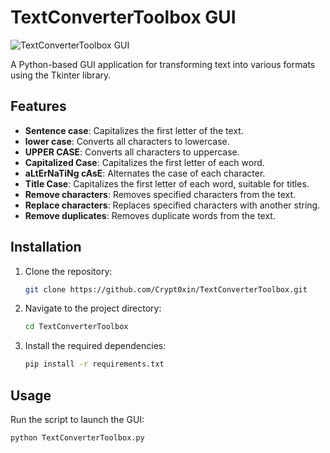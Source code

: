# TextConverterToolbox GUI

![TextConverterToolbox GUI](https://github.com/Crypt0xin/TextConverterToolbox/assets/166194591/86eed90a-cf33-48f2-9e1a-12839f071b67)

A Python-based GUI application for transforming text into various formats using the Tkinter library.

## Features

- **Sentence case**: Capitalizes the first letter of the text.
- **lower case**: Converts all characters to lowercase.
- **UPPER CASE**: Converts all characters to uppercase.
- **Capitalized Case**: Capitalizes the first letter of each word.
- **aLtErNaTiNg cAsE**: Alternates the case of each character.
- **Title Case**: Capitalizes the first letter of each word, suitable for titles.
- **Remove characters**: Removes specified characters from the text.
- **Replace characters**: Replaces specified characters with another string.
- **Remove duplicates**: Removes duplicate words from the text.

## Installation

1. Clone the repository:

    ```bash
    git clone https://github.com/Crypt0xin/TextConverterToolbox.git
    ```

2. Navigate to the project directory:

    ```bash
    cd TextConverterToolbox
    ```

3. Install the required dependencies:

    ```bash
    pip install -r requirements.txt
    ```

## Usage

Run the script to launch the GUI:

```bash
python TextConverterToolbox.py
